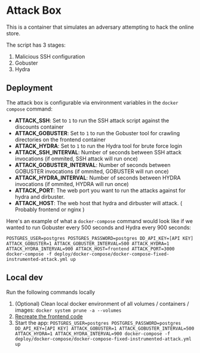 # Attack Box

This is a container that simulates an adversary attempting to hack the online store.

The script has 3 stages:
1) Malicious SSH configuration
2) Gobuster
3) Hydra

## Deployment

The attack box is configurable via environment variables in the `docker compose` command:
- **ATTACK_SSH**: Set to `1` to run the SSH attack script against the discounts container
- **ATTACK_GOBUSTER**: Set to `1` to run the Gobuster tool for crawling directories on the frontend container
- **ATTACK_HYDRA**: Set to `1` to run the Hydra tool for brute force login
- **ATTACK_SSH_INTERVAL**: Number of seconds between SSH attack invocations (if ommited, SSH attack will run once)
- **ATTACK_GOBUSTER_INTERVAL**: Number of seconds between GOBUSTER invocations (if ommited, GOBUSTER will run once)
- **ATTACK_HYDRA_INTERVAL**: Number of seconds between HYDRA invocations (if ommited, HYDRA will run once)
- **ATTACK_PORT**: The web port you want to run the attacks against for hydra and dirbuster.
- **ATTACK_HOST**: The web host that hydra and dirbuster will attack. ( Probably frontend or nginx )

Here's an example of what a `docker-compose` command would look like if we wanted to run Gobuster every 500 seconds and Hydra every 900 seconds:

```POSTGRES_USER=postgres POSTGRES_PASSWORD=postgres DD_API_KEY=[API KEY] ATTACK_GOBUSTER=1 ATTACK_GOBUSTER_INTERVAL=500 ATTACK_HYDRA=1 ATTACK_HYDRA_INTERVAL=900 ATTACK_HOST=frontend ATTACK_PORT=3000 docker-compose -f deploy/docker-compose/docker-compose-fixed-instrumented-attack.yml up```

## Local dev
Run the following commands locally
1. (Optional) Clean local docker environment of all volumes / containers / images: `docker system prune -a --volumes`
2. [Recreate the frontend code](https://github.com/DataDog/ecommerce-workshop/blob/main/development.md#recreating-the-code)
3. Start the app: `POSTGRES_USER=postgres POSTGRES_PASSWORD=postgres DD_API_KEY=[API KEY] ATTACK_GOBUSTER=1 ATTACK_GOBUSTER_INTERVAL=500 ATTACK_HYDRA=1 ATTACK_HYDRA_INTERVAL=900 docker-compose -f deploy/docker-compose/docker-compose-fixed-instrumented-attack.yml up`